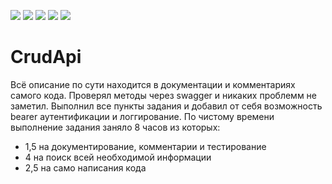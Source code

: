 ![](https://img.shields.io/badge/Microsoft.AspNetCore.Authentication.JwtBearer-5.0.16-blueviolet)
![](https://img.shields.io/badge/Npgsql.EntityFrameworkCore.PostgreSQL-6.0.0-informational)
![](https://img.shields.io/badge/Swashbuckle.AspNetCore-5.6.3-blue)
![](https://img.shields.io/badge/InfoLog-1.0.2-blue)
![](https://img.shields.io/badge/Microsoft.IdentityModel.Tokens-6.17.0-blue)

# CrudApi

Всё описание по сути находится в документации и комментариях самого кода. Проверял методы через swagger и никаких проблемм не заметил.
Выполнил все пункты задания и добавил от себя возможность bearer аутентификации и логгирование. По чистому времени выполнение задания заняло 8 часов из которых:
- 1,5 на документирование, комментарии и тестирование
- 4 на поиск всей необходимой информации
- 2,5 на само написания кода
